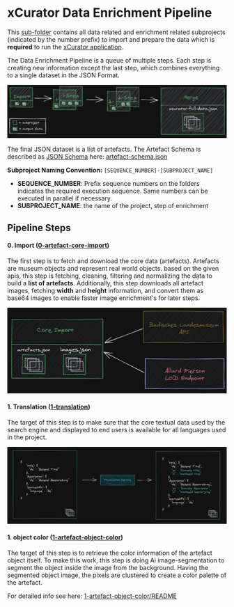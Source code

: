 # xCurator Data Enrichment Pipeline

This [sub-folder](../data-enrichment) contains all data related and enrichment related subprojects (indicated by the number prefix) to import and prepare the data which is **required** to run the [xCurator application](../application).

The Data Enrichment Pipeline is a queue of multiple steps. Each step is creating new information except the last step, which combines everything to a single dataset in the JSON Format.

<div style="text-align:center"><img src="./doc/pipeline.png" alt="pipeline"/></div>


The final JSON dataset is a list of artefacts. The Artefact Schema is described as [JSON Schema](https://json-schema.org/) here: [artefact-schema.json](./artefact-schema.json)

**Subproject Naming Convention:** `[SEQUENCE_NUMBER]-[SUBPROJECT_NAME]`

- **SEQUENCE_NUMBER**: Prefix sequence numbers on the folders indicates the required execution sequence. Same numbers can be executed in parallel if necessary.
- **SUBPROJECT_NAME**: the name of the project, step of enrichment


## Pipeline Steps

#### 0. Import ([0-artefact-core-import](./0-artefact-core-import))

The first step is to fetch and download the core data (artefacts). Artefacts are museum objects and represent real world objects.
based on the given apis, this step is fetching, cleaning, filtering and normalizing the data to build a **list of artefacts**.
Additionally, this step downloads all artefact images, fetching **width** and **height** information, and convert them as base64 images to enable faster image enrichment's for later steps.

<div style="text-align:center"><img src="./doc/import-step.png" alt="import step"/></div>


#### 1. Translation ([1-translation](./1-translation))

The target of this step is to make sure that the core textual data used by the search engine and displayed to end users is available for all languages used in the project. 

<div style="text-align:center"><img src="./doc/translation-step.png" alt="import step"/></div>


#### 1. object color ([1-artefact-object-color](./1-artefact-object-color))

The target of this step is to retrieve the color information of the artefact object itself. To make this work, this step is doing Ai image-segmentation to segment the object inside the image from the background.
Having the segmented object image, the pixels are clustered to create a color palette of the artefact.

For detailed info see here: [1-artefact-object-color/README](./1-artefact-object-color/README.md)
